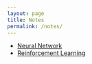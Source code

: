 ```yaml
---
layout: page
title: Notes
permalink: /notes/
---
```


* [Neural Network](/notes/note-neural-networks/)
* [Reinforcement Learning](/notes/note-reinforcement-learning/)
